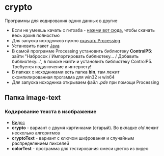 # crypto 
Программы для кодирования одних данных в другие 
+ Если не умеешь качать с гитхаба - [нажми вот сюда](https://github.com/AlexGyver/crypto/archive/main.zip), чтобы скачать весь архив полностью
+ Для запуска исходников нужно [скачать Processing](https://processing.org/download/)
+ Установить пакет [Java](https://java.com/ru/download/)
+ В самой программе Processing установить библиотеку **ControlP5**: зайти "Набросок / Импортировать библиотеку... / Добавить библиотеку...", в поиске найти и установить библиотеку ControlP5. Требуется подключение к интернету!
+ В папках с исходниками есть папка **bin**, там лежит скомпилированная прогамма для win32 и win64
+ Для запуска исходника открываем файл *.pde* при помощи Processing

## Папка image-text
### Кодирование текста в изображение
+ [Видос](https://youtu.be/RmHGSq6rbKA)
+ **crypto** - вариант с двумя картинками (старый). Во вкладке *old* лежит несколько алгоритмов
+ **cryptoText** - вариант с ключом шифрования и случайным распределением пикселей
+ **colorTest** - программа для тестирования смеси цветов из видео
